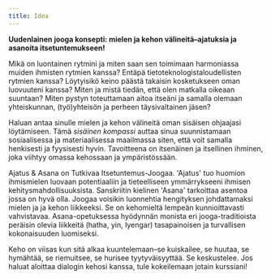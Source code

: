 ```yaml
---
title: Idea
---
```

__Uudenlainen jooga konsepti: mielen ja kehon välineitä–ajatuksia ja asanoita itsetuntemukseen!__

Mikä on luontainen rytmini ja miten saan sen toimimaan harmoniassa
muiden ihmisten rytmien kanssa? Entäpä tietoteknologistaloudellisten rytmien kanssa? 
Löytyisikö keino päästä takaisin kosketukseen oman luovuuteni kanssa? Miten ja
mistä tiedän, että olen matkalla oikeaan suuntaan? Miten pystyn
toteuttamaan aitoa itseäni ja samalla olemaan yhteiskunnan,
(työ)yhteisön ja perheen täysivaltainen jäsen? 

Haluan antaa sinulle mielen ja kehon välineitä oman sisäisen ohjaajasi
löytämiseen. Tämä *sisäinen kompassi* auttaa sinua suunnistamaan
sosiaalisessa ja materiaalisessa maailmassa siten, että voit samalla
henkisesti ja fyysisesti hyvin. Tavoitteena on itsenäinen ja
itsellinen ihminen, joka viihtyy omassa kehossaan ja ympäristössään. 

Ajatus & Asana on Tutkivaa Itsetuntemus-Joogaa. 'Ajatus' tuo huomion ihmismielen luovaan potentiaaliin ja tieteelliseen ymmärrykseeni ihmisen kehitysmahdollisuuksista. Sanskriitin kielinen 'Asana' tarkoittaa asentoa jossa on hyvä olla. Joogaa voisikin luonnehtia hengityksen johdattamaksi mielen ja ja kehon liikkeeksi.  Se on kehomieltä lempeän kunnioittavasti vahvistavaa. Asana-opetuksessa hyödynnän monista eri jooga-traditioista peräisin olevia liikkeitä (hatha, yin, Iyengar) tasapainoisen ja turvallisen kokonaisuuden luomiseksi.

Keho on viisas kun sitä alkaa kuuntelemaan–se kuiskailee, se huutaa, se hymähtää, se riemuitsee, se hurisee tyytyväisyyttää. Se keskustelee. Jos haluat aloittaa dialogin kehosi kanssa, tule kokeilemaan jotain kurssiani!


